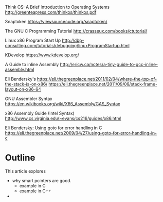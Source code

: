 Think OS: A Brief Introduction to Operating Systems
http://greenteapress.com/thinkos/thinkos.pdf

Snaptoken
https://viewsourcecode.org/snaptoken/

The GNU C Programming Tutorial
http://crasseux.com/books/ctutorial/

Linux x86 Program Start Up
http://dbp-consulting.com/tutorials/debugging/linuxProgramStartup.html

KDevelop
https://www.kdevelop.org/

A Guide to inline Assembly
http://ericw.ca/notes/a-tiny-guide-to-gcc-inline-assembly.html

Eli Bendersky's
https://eli.thegreenplace.net/2011/02/04/where-the-top-of-the-stack-is-on-x86/
https://eli.thegreenplace.net/2011/09/06/stack-frame-layout-on-x86-64

GNU Assembler Syntax
https://en.wikibooks.org/wiki/X86_Assembly/GAS_Syntax

x86 Assembly Guide (Intel Syntax)
http://www.cs.virginia.edu/~evans/cs216/guides/x86.html

Eli Bendersky: Using goto for error handling in C
https://eli.thegreenplace.net/2009/04/27/using-goto-for-error-handling-in-c

# Outline
This article explores
- why smart pointers are good.
    - example in C
    - example in C++
- 
